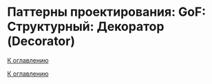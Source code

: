 # Паттерны проектирования: GoF: Структурный: Декоратор (Decorator)

<!--
https://refactoring.guru/ru/design-patterns/catalog
-->

[К оглавлению](../../../README.md)



[К оглавлению](../../../README.md)
